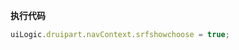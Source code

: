 <p class="panel-title"><b>执行代码</b></p>

```javascript
uiLogic.druipart.navContext.srfshowchoose = true;
```
